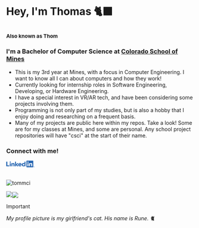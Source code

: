 # Hey, I'm Thomas :black_cat:
### <sub> Also known as Thom </sub>
### I'm a Bachelor of Computer Science at [Colorado School of Mines](https://cs.mines.edu/)

- This is my 3rd year at Mines, with a focus in Computer Engineering. I want to know all I can about computers and how they work!
- Currently looking for internship roles in Software Engineering, Developing, or Hardware Engineering.
- I have a special interest in VR/AR tech, and have been considering some projects involving them.
- Programming is not only part of my studies, but is also a hobby that I enjoy doing and researching on a frequent basis.
- Many of my projects are public here within my repos. Take a look! Some are for my classes at Mines, and some are personal. Any school project repositories will have "csci" at the start of their name.

### Connect with me!

<a href="https://www.linkedin.com/in/thomasmcinnes/"><img src="https://raw.githubusercontent.com/tommci/tommci/master/Images/LinkedinLong.png" alt="LinkedIn" width="15%"></a>

##

<p align="left"><img src="https://komarev.com/ghpvc/?username=tommci&color=blue" alt="tommci" /> </p>
<img align="left" src="https://github-readme-stats.vercel.app/api/top-langs/?username=tommci&layout=compact&langs_count=10&theme=dark"><img align="center" src="https://github-readme-stats.vercel.app/api?username=tommci&show_icons=true&count_private=true&hide_rank=true&hide=stars&theme=dark">

> [!IMPORTANT]
> *My profile picture is my girlfriend's cat. His name is Rune. :cat2:*
